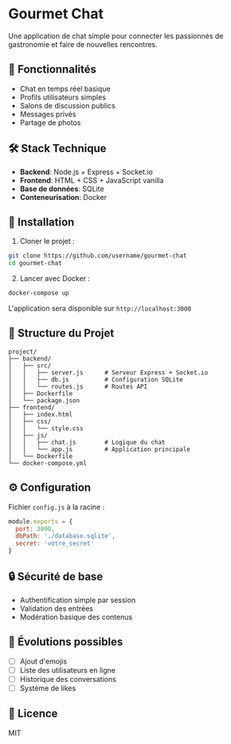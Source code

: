 # Gourmet Chat

Une application de chat simple pour connecter les passionnés de gastronomie et faire de nouvelles rencontres.

## 🎯 Fonctionnalités

- Chat en temps réel basique
- Profils utilisateurs simples
- Salons de discussion publics
- Messages privés
- Partage de photos

## 🛠 Stack Technique

- **Backend**: Node.js + Express + Socket.io
- **Frontend**: HTML + CSS + JavaScript vanilla
- **Base de données**: SQLite
- **Conteneurisation**: Docker

## 🚀 Installation

1. Cloner le projet :
```bash
git clone https://github.com/username/gourmet-chat
cd gourmet-chat
```

2. Lancer avec Docker :
```bash
docker-compose up
```

L'application sera disponible sur `http://localhost:3000`

## 📁 Structure du Projet

```
project/
├── backend/
│   ├── src/
│   │   ├── server.js      # Serveur Express + Socket.io
│   │   ├── db.js          # Configuration SQLite
│   │   └── routes.js      # Routes API
│   ├── Dockerfile
│   └── package.json
├── frontend/
│   ├── index.html
│   ├── css/
│   │   └── style.css
│   ├── js/
│   │   ├── chat.js        # Logique du chat
│   │   └── app.js         # Application principale
│   └── Dockerfile
└── docker-compose.yml
```

## ⚙️ Configuration

Fichier `config.js` à la racine :

```javascript
module.exports = {
  port: 3000,
  dbPath: './database.sqlite',
  secret: 'votre_secret'
}
```

## 🔒 Sécurité de base

- Authentification simple par session
- Validation des entrées
- Modération basique des contenus

## 📝 Évolutions possibles

- [ ] Ajout d'emojis
- [ ] Liste des utilisateurs en ligne
- [ ] Historique des conversations
- [ ] Système de likes

## 📄 Licence

MIT
